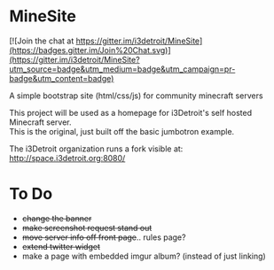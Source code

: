 # MineSite

[![Join the chat at https://gitter.im/i3detroit/MineSite](https://badges.gitter.im/Join%20Chat.svg)](https://gitter.im/i3detroit/MineSite?utm_source=badge&utm_medium=badge&utm_campaign=pr-badge&utm_content=badge)  
  
A simple bootstrap site (html/css/js) for community minecraft servers    
    
This project will be used as a homepage for i3Detroit's self hosted Minecraft server.  
This is the original, just built off the basic jumbotron example.  
  
The i3Detroit organization runs a fork visible at:  
http://space.i3detroit.org:8080/


To Do
=====
* ~~change the banner~~
* ~~make screenshot request stand out~~  
* ~~move server info off front page~~.. rules page?  
* ~~extend twitter widget~~  
* make a page with embedded imgur album? (instead of just linking)
